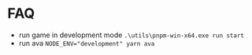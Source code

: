 # FAQ

- run game in development mode `.\utils\pnpm-win-x64.exe run start`
- run ava `NODE_ENV="development" yarn ava`
